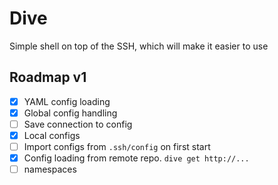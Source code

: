 # Dive

Simple shell on top of the SSH, which will make it easier to use

## Roadmap v1

- [x] YAML config loading
- [x] Global config handling
- [ ] Save connection to config
- [x] Local configs
- [ ] Import configs from `.ssh/config` on first start
- [x] Config loading from remote repo. `dive get http://...`
- [ ] namespaces
